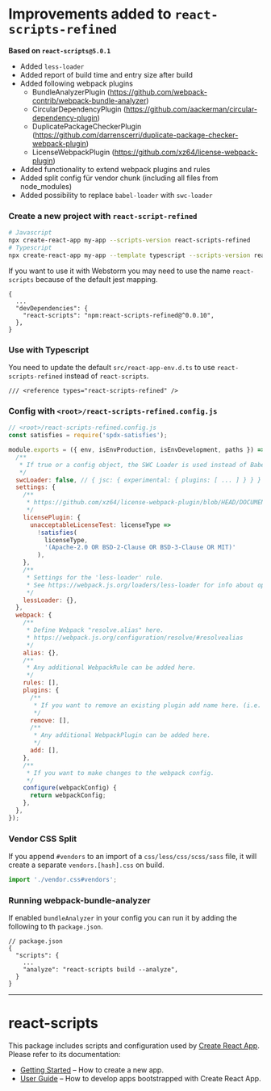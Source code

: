 # Improvements added to `react-scripts-refined`

**Based on `react-scripts@5.0.1`**

- Added `less-loader`
- Added report of build time and entry size after build
- Added following webpack plugins
  - BundleAnalyzerPlugin (https://github.com/webpack-contrib/webpack-bundle-analyzer)
  - CircularDependencyPlugin (https://github.com/aackerman/circular-dependency-plugin)
  - DuplicatePackageCheckerPlugin (https://github.com/darrenscerri/duplicate-package-checker-webpack-plugin)
  - LicenseWebpackPlugin (https://github.com/xz64/license-webpack-plugin)
- Added functionality to extend webpack plugins and rules
- Added split config für vendor chunk (including all files from node_modules)
- Added possibility to replace `babel-loader` with `swc-loader`

### Create a new project with `react-script-refined`

```bash
# Javascript
npx create-react-app my-app --scripts-version react-scripts-refined
# Typescript
npx create-react-app my-app --template typescript --scripts-version react-scripts-refined
```

If you want to use it with Webstorm you may need to use the name `react-scripts` because of the default jest mapping.

```
{
  ...
  "devDependencies": {
    "react-scripts": "npm:react-scripts-refined@^0.0.10",
  },
}
```

### Use with Typescript

You need to update the default `src/react-app-env.d.ts` to use `react-scripts-refined` instead of `react-scripts`.

```
/// <reference types="react-scripts-refined" />
```

### Config with `<root>/react-scripts-refined.config.js`

```js
// <root>/react-scripts-refined.config.js
const satisfies = require('spdx-satisfies');

module.exports = ({ env, isEnvProduction, isEnvDevelopment, paths }) => ({
  /**
   * If true or a config object, the SWC Loader is used instead of Babel (default: false)
   */
  swcLoader: false, // { jsc: { experimental: { plugins: [ ... ] } } } (https://swc.rs/docs/configuration/compilation)
  settings: {
    /**
     * https://github.com/xz64/license-webpack-plugin/blob/HEAD/DOCUMENTATION.md
     */
    licensePlugin: {
      unacceptableLicenseTest: licenseType =>
        !satisfies(
          licenseType,
          '(Apache-2.0 OR BSD-2-Clause OR BSD-3-Clause OR MIT)'
        ),
    },
    /**
     * Settings for the 'less-loader' rule.
     * See https://webpack.js.org/loaders/less-loader for info about options.
     */
    lessLoader: {},
  },
  webpack: {
    /**
     * Define Webpack "resolve.alias" here.
     * https://webpack.js.org/configuration/resolve/#resolvealias
     */
    alias: {},
    /**
     * Any additional WebpackRule can be added here.
     */
    rules: [],
    plugins: {
      /**
       * If you want to remove an existing plugin add name here. (i.e. ['WebpackManifestPlugin'])
       */
      remove: [],
      /**
       * Any additional WebpackPlugin can be added here.
       */
      add: [],
    },
    /**
     * If you want to make changes to the webpack config.
     */
    configure(webpackConfig) {
      return webpackConfig;
    },
  },
});
```

### Vendor CSS Split

If you append `#vendors` to an import of a `css/less/css/scss/sass` file, it will create a separate `vendors.[hash].css` on build.

```js
import './vendor.css#vendors';
```

### Running webpack-bundle-analyzer

If enabled `bundleAnalyzer` in your config you can run it by adding the following to th `package.json`.

```
// package.json
{
  "scripts": {
    ...
    "analyze": "react-scripts build --analyze",
  }
}
```

---

# react-scripts

This package includes scripts and configuration used by [Create React App](https://github.com/facebook/create-react-app).<br>
Please refer to its documentation:

- [Getting Started](https://facebook.github.io/create-react-app/docs/getting-started) – How to create a new app.
- [User Guide](https://facebook.github.io/create-react-app/) – How to develop apps bootstrapped with Create React App.
